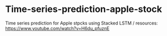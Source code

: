 # Time-series-prediction-apple-stock
Time series prediction for Apple stpcks using Stacked LSTM /
resources: https://www.youtube.com/watch?v=H6du_pfuznE 

